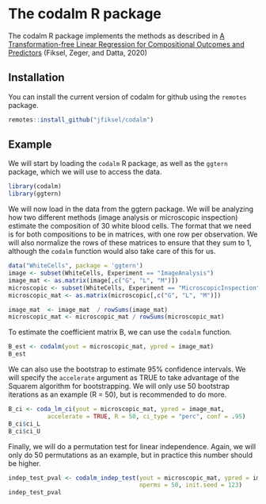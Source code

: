 
# The codalm R package

The codalm R package implements the methods as described in [A Transformation-free Linear Regression for Compositional Outcomes and Predictors](https://arxiv.org/abs/2004.07881) (Fiksel, Zeger, and Datta, 2020)

## Installation

You can install the current version of codalm for github using the `remotes` package.

``` r
remotes::install_github("jfiksel/codalm")
```

## Example

We will start by loading the `codalm` R package, as well as the `ggtern` package,
which we will use to access the data.

```r
library(codalm)
library(ggtern)
```

We will now load in the data from the ggtern package. We will be analyzing how
two different methods (image analysis or microscopic inspection) estimate the composition
of 30 white blood cells. The format that we need is for both compositions to be in matrices,
with one row per observation. We will also normalize the rows of these matrices to ensure 
that they sum to 1, although the `codalm` function would also take care of this for us.

```r
data("WhiteCells", package = 'ggtern')
image <- subset(WhiteCells, Experiment == "ImageAnalysis")
image_mat <- as.matrix(image[,c("G", "L", "M")])
microscopic <- subset(WhiteCells, Experiment == "MicroscopicInspection")
microscopic_mat <- as.matrix(microscopic[,c("G", "L", "M")])

image_mat  <- image_mat  / rowSums(image_mat)
microscopic_mat <- microscopic_mat / rowSums(microscopic_mat)
```

To estimate the coefficient matrix B, we can use the `codalm` function.

```r
B_est <- codalm(yout = microscopic_mat, ypred = image_mat)
B_est
```

We can also use the bootstrap to estimate 95% confidence intervals. We will specify
the `accelerate` argument as TRUE to take advantage of the Squarem algorithm for bootstrapping. We will
only use 50 bootstrap iterations as an example (R = 50), but is recommended to do more.

```r
B_ci <- coda_lm_ci(yout = microscopic_mat, ypred = image_mat,
           accelerate = TRUE, R = 50, ci_type = "perc", conf = .95)
B_ci$ci_L
B_ci$ci_U
```

Finally, we will do a permutation test for linear independence. Again, we will only do 50
permutations as an example, but in practice this number should be higher.

```r
indep_test_pval <- codalm_indep_test(yout = microscopic_mat, ypred = image_mat, accelerate = TRUE,
                                     nperms = 50, init.seed = 123)
indep_test_pval
```

